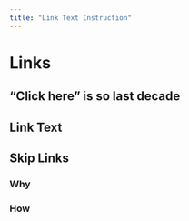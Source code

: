 ```yaml
---
title: "Link Text Instruction"
---
```


# Links

<h2 class="subheading">“Click here” is so last decade</h2>

## Link Text

## Skip Links

### Why

### How
